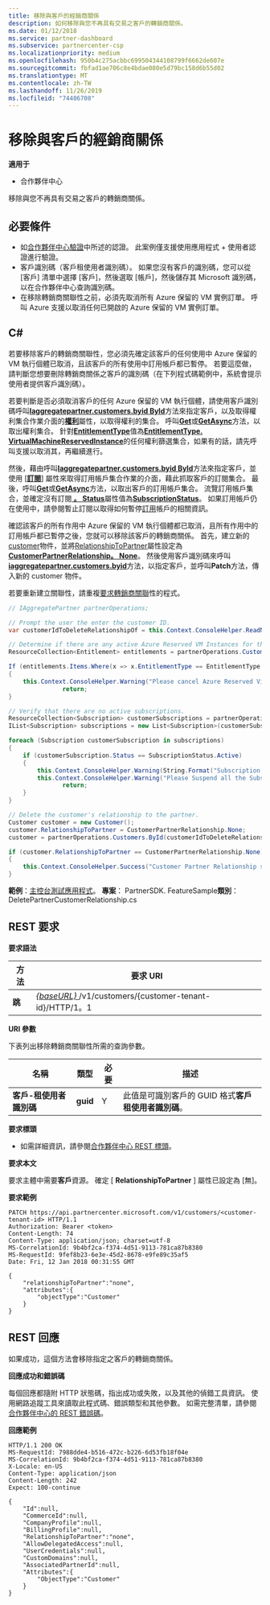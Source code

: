 ```yaml
---
title: 移除與客戶的經銷商關係
description: 如何移除與您不再具有交易之客戶的轉銷商關係。
ms.date: 01/12/2018
ms.service: partner-dashboard
ms.subservice: partnercenter-csp
ms.localizationpriority: medium
ms.openlocfilehash: 950b4c275acbbc699504344108799f6662de607e
ms.sourcegitcommit: fbfad1ae706c8e4bdae080e5d79bc158d6b55d02
ms.translationtype: MT
ms.contentlocale: zh-TW
ms.lasthandoff: 11/26/2019
ms.locfileid: "74486708"
---
```

# <a name="remove-a-reseller-relationship-with-a-customer"></a>移除與客戶的經銷商關係


**適用于**

- 合作夥伴中心  


移除與您不再具有交易之客戶的轉銷商關係。 

## <a name="span-idprerequisitesspan-idprerequisitesspan-idprerequisitesprerequisites"></a><span id="Prerequisites"/><span id="prerequisites"/><span id="PREREQUISITES"/>必要條件


- 如[合作夥伴中心驗證](partner-center-authentication.md)中所述的認證。 此案例僅支援使用應用程式 + 使用者認證進行驗證。
- 客戶識別碼（客戶租使用者識別碼）。 如果您沒有客戶的識別碼，您可以從 [客戶] 清單中選擇 [客戶]，然後選取 [帳戶]，然後儲存其 Microsoft 識別碼，以在合作夥伴中心查詢識別碼。
- 在移除轉銷商關聯性之前，必須先取消所有 Azure 保留的 VM 實例訂單。 呼叫 Azure 支援以取消任何已開啟的 Azure 保留的 VM 實例訂單。

## <a name="span-idc_span-idc_c"></a><span id="C_"/><span id="c_"/>C#


若要移除客戶的轉銷商關聯性，您必須先確定該客戶的任何使用中 Azure 保留的 VM 執行個體已取消，且該客戶的所有使用中訂用帳戶都已暫停。 若要這麼做，請判斷您想要刪除轉銷商關係之客戶的識別碼（在下列程式碼範例中，系統會提示使用者提供客戶識別碼）。 

若要判斷是否必須取消客戶的任何 Azure 保留的 VM 執行個體，請使用客戶識別碼呼叫[**Iaggregatepartner.customers.byid ById**](https://docs.microsoft.com/dotnet/api/microsoft.store.partnercenter.customers.icustomercollection.byid)方法來指定客戶，以及取得權利集合作業介面的[**權利**](https://docs.microsoft.com/dotnet/api/microsoft.store.partnercenter.customers.icustomer.subscriptions)屬性，以取得權利的集合。 呼叫[**Get**](https://docs.microsoft.com/dotnet/api/microsoft.store.partnercenter.subscriptions.isubscriptioncollection.get)或[**GetAsync**](https://docs.microsoft.com/dotnet/api/microsoft.store.partnercenter.subscriptions.isubscriptioncollection.getasync)方法，以取出權利集合。 針對[**EntitlementType**](entitlement-resources.md#entitlementtype)值為[**EntitlementType. VirtualMachineReservedInstance**](entitlement-resources.md#entitlementtype)的任何權利篩選集合，如果有的話，請先呼叫支援以取消其，再繼續進行。 

然後，藉由呼叫[**Iaggregatepartner.customers.byid ById**](https://docs.microsoft.com/dotnet/api/microsoft.store.partnercenter.customers.icustomercollection.byid)方法來指定客戶，並使用 [[**訂閱**](https://docs.microsoft.com/dotnet/api/microsoft.store.partnercenter.customers.icustomer.subscriptions)] 屬性來取得訂用帳戶集合作業的介面，藉此抓取客戶的訂閱集合。 最後，呼叫[**Get**](https://docs.microsoft.com/dotnet/api/microsoft.store.partnercenter.subscriptions.isubscriptioncollection.get)或[**GetAsync**](https://docs.microsoft.com/dotnet/api/microsoft.store.partnercenter.subscriptions.isubscriptioncollection.getasync)方法，以取出客戶的訂用帳戶集合。 流覽訂用帳戶集合，並確定沒有訂閱[ **。 Status**](https://docs.microsoft.com/dotnet/api/microsoft.store.partnercenter.models.subscriptions.subscription.status)屬性值為[**SubscriptionStatus**](https://docs.microsoft.com/dotnet/api/microsoft.store.partnercenter.models.subscriptions.subscriptionstatus)。 如果訂用帳戶仍在使用中，請參閱暫止訂閱以取得如何暫停[訂用](https://review.docs.microsoft.com/partner-center/develop/suspend-a-subscription)帳戶的相關資訊。 

確認該客戶的所有作用中 Azure 保留的 VM 執行個體都已取消，且所有作用中的訂用帳戶都已暫停之後，您就可以移除該客戶的轉銷商關係。 首先，建立新的[customer](https://docs.microsoft.com/dotnet/api/microsoft.store.partnercenter.models.customers.customer)物件，並將[RelationshipToPartner](https://docs.microsoft.com/dotnet/api/microsoft.store.partnercenter.models.customers.customer.relationshiptopartner)屬性設定為[**CustomerPartnerRelationship。 None**](https://docs.microsoft.com/dotnet/api/microsoft.store.partnercenter.models.customers.customerpartnerrelationship)。 然後使用客戶識別碼來呼叫[**iaggregatepartner.customers.byid**](https://docs.microsoft.com/dotnet/api/microsoft.store.partnercenter.customers.icustomercollection.byid)方法，以指定客戶，並呼叫**Patch**方法，傳入新的 customer 物件。

若要重新建立關聯性，請重複[要求轉銷商關聯](https://docs.microsoft.com/partner-center/develop/request-reseller-relationship)性的程式。 


``` csharp
// IAggregatePartner partnerOperations;

// Prompt the user the enter the customer ID.
var customerIdToDeleteRelationshipOf = this.Context.ConsoleHelper.ReadNonEmptyString("Please enter the ID of the customer you want to delete the relationship with", "The customer ID can't be empty");

// Determine if there are any active Azure Reserved VM Instances for this customer.
ResourceCollection<Entitlement> entitlements = partnerOperations.Customers.ById(customerIdToDeleteRelationshipOf).Entitlements.Get();

If (entitlements.Items.Where(x => x.EntitlementType == EntitlementType.VirtualMachineReservedInstance).Any())
{
    this.Context.ConsoleHelper.Warning("Please cancel Azure Reserved Virtual Machine Instance orders through support and try again. Aborting the delete customer relationship operation");
               return;
}

// Verify that there are no active subscriptions.
ResourceCollection<Subscription> customerSubscriptions = partnerOperations.Customers.ById(customerIdToDeleteRelationshipOf).Subscriptions.Get();
IList<Subscription> subscriptions = new List<Subscription>(customerSubscriptions.Items);

foreach (Subscription customerSubscription in subscriptions)
{
    if (customerSubscription.Status == SubscriptionStatus.Active)
    {
        this.Context.ConsoleHelper.Warning(String.Format("Subscription with ID :{0}  OfferName: {1} cannot be in active state, ", customerSubscription.Id, customerSubscription.OfferName));
        this.Context.ConsoleHelper.Warning("Please Suspend all the Subscriptions and try again. Aborting the delete customer relationship operation");
               return;
    }
}

// Delete the customer's relationship to the partner.
Customer customer = new Customer();
customer.RelationshipToPartner = CustomerPartnerRelationship.None;
customer = partnerOperations.Customers.ById(customerIdToDeleteRelationshipOf).Patch(customer);

if (customer.RelationshipToPartner == CustomerPartnerRelationship.None)
{
    this.Context.ConsoleHelper.Success("Customer Partner Relationship successfully deleted");
}
```

**範例**：[主控台測試應用程式](console-test-app.md)。 **專案**： PartnerSDK. FeatureSample**類別**： DeletePartnerCustomerRelationship.cs


## <a name="span-idrest_requestspan-idrest_requestspan-idrest_requestrest-request"></a><span id="REST_Request"/><span id="rest_request"/><span id="REST_REQUEST"/>REST 要求   


**要求語法**

| 方法     | 要求 URI                                                                                                                           |
|------------|---------------------------------------------------------------------------------------------------------------------------------------|
| **跳**  | [ *{baseURL}* ](partner-center-rest-urls.md)/v1/customers/{customer-tenant-id}/HTTP/1。1 |

 

**URI 參數**

下表列出移除轉銷商關聯性所需的查詢參數。

| 名稱                   | 類型     | 必要 | 描述                                                                        |
|------------------------|----------|----------|------------------------------------------------------------------------------------|
| **客戶-租使用者識別碼** | **guid** | Y        | 此值是可識別客戶的 GUID 格式**客戶租使用者識別碼**。 |

 

**要求標頭**

- 如需詳細資訊，請參閱[合作夥伴中心 REST 標頭](headers.md)。

**要求本文**

要求主體中需要**客戶**資源。 確定 [ **RelationshipToPartner** ] 屬性已設定為 [無]。

**要求範例**

```http
PATCH https://api.partnercenter.microsoft.com/v1/customers/<customer-tenant-id> HTTP/1.1
Authorization: Bearer <token>
Content-Length: 74
Content-Type: application/json; charset=utf-8
MS-CorrelationId: 9b4bf2ca-f374-4d51-9113-781ca87b8380
MS-RequestId: 9fef8b23-6e3e-45d2-8678-e9fe89c35af5
Date: Fri, 12 Jan 2018 00:31:55 GMT

{
    "relationshipToPartner":"none",
    "attributes":{
        "objectType":"Customer"
    }
}
```

## <a name="span-idrest_responsespan-idrest_responsespan-idrest_responserest-response"></a><span id="REST_Response"/><span id="rest_response"/><span id="REST_RESPONSE"/>REST 回應


如果成功，這個方法會移除指定之客戶的轉銷商關係。

**回應成功和錯誤碼**

每個回應都隨附 HTTP 狀態碼，指出成功或失敗，以及其他的偵錯工具資訊。 使用網路追蹤工具來讀取此程式碼、錯誤類型和其他參數。 如需完整清單，請參閱[合作夥伴中心的 REST 錯誤碼](error-codes.md)。

**回應範例**

```http
HTTP/1.1 200 OK
MS-RequestId: 7988dde4-b516-472c-b226-6d53fb18f04e
MS-CorrelationId: 9b4bf2ca-f374-4d51-9113-781ca87b8380
X-Locale: en-US
Content-Type: application/json
Content-Length: 242
Expect: 100-continue

{
    "Id":null,
    "CommerceId":null,
    "CompanyProfile":null,
    "BillingProfile":null,
    "RelationshipToPartner":"none",
    "AllowDelegatedAccess":null,
    "UserCredentials":null,
    "CustomDomains":null,
    "AssociatedPartnerId":null,
    "Attributes":{
        "ObjectType":"Customer"
    }
}
```